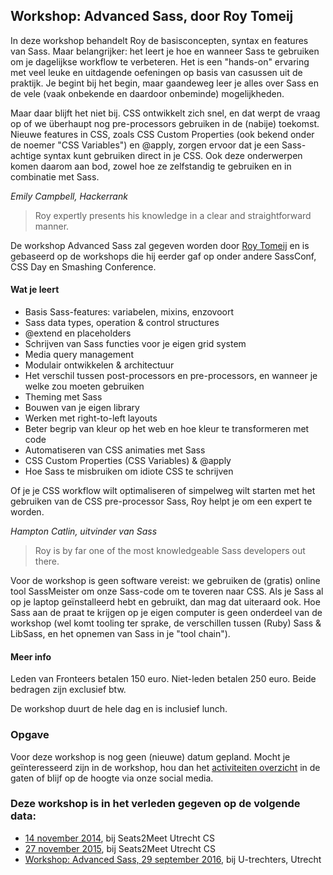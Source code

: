 <h2>Workshop: Advanced Sass, door Roy Tomeij</h2>
<p>In deze workshop behandelt Roy de basisconcepten, syntax en features van Sass. Maar belangrijker: het leert je hoe en wanneer Sass te gebruiken om je dagelijkse workflow te verbeteren. Het is een &quot;hands-on&quot; ervaring met veel leuke en uitdagende oefeningen op basis van casussen uit de praktijk. Je begint bij het begin, maar gaandeweg leer je alles over Sass en de vele (vaak onbekende en daardoor onbeminde) mogelijkheden.</p>
<p>Maar daar blijft het niet bij. CSS ontwikkelt zich snel, en dat werpt de vraag op of we überhaupt nog pre-processors gebruiken in de (nabije) toekomst. Nieuwe features in CSS, zoals CSS Custom Properties (ook bekend onder de noemer &quot;CSS Variables&quot;) en @apply, zorgen ervoor dat je een Sass-achtige syntax kunt gebruiken direct in je CSS. Ook deze onderwerpen komen daarom aan bod, zowel hoe ze zelfstandig te gebruiken en in combinatie met Sass.</p>
<p class="source"><cite>Emily Campbell, Hackerrank</cite></p>
<blockquote>
<p>Roy expertly presents his knowledge in a clear and straightforward manner.</p>
</blockquote>
<p>De workshop Advanced Sass zal gegeven worden door <a href="https://twitter.com/roy">Roy Tomeij</a> en is gebaseerd op de workshops die hij eerder gaf op onder andere SassConf, CSS Day en Smashing Conference.</p>
<h4>Wat je leert</h4>
<ul>
<li>Basis Sass-features: variabelen, mixins, enzovoort</li>
<li>Sass data types, operation &amp; control structures</li>
<li>@extend en placeholders</li>
<li>Schrijven van Sass functies voor je eigen grid system</li>
<li>Media query management</li>
<li>Modulair ontwikkelen &amp; architectuur</li>
<li>Het verschil tussen post-processors en pre-processors, en wanneer je welke zou moeten gebruiken</li>
<li>Theming met Sass</li>
<li>Bouwen van je eigen library</li>
<li>Werken met right-to-left layouts</li>
<li>Beter begrip van kleur op het web en hoe kleur te transformeren met code</li>
<li>Automatiseren van CSS animaties met Sass</li>
<li>CSS Custom Properties (CSS Variables) &amp; @apply</li>
<li>Hoe Sass te misbruiken om idiote CSS te schrijven</li>
</ul>
<p>Of je je CSS workflow wilt optimaliseren of simpelweg wilt starten met het gebruiken van de CSS pre-processor Sass, Roy helpt je om een expert te worden.</p>
<p class="source"><cite>Hampton Catlin, uitvinder van Sass</cite></p>
<blockquote>
<p>Roy is by far one of the most knowledgeable Sass developers out there.</p>
</blockquote>
<p>Voor de workshop is geen software vereist: we gebruiken de (gratis) online tool SassMeister om onze Sass-code om te toveren naar CSS. Als je Sass al op je laptop geïnstalleerd hebt en gebruikt, dan mag dat uiteraard ook. Hoe Sass aan de praat te krijgen op je eigen computer is geen onderdeel van de workshop (wel komt tooling ter sprake, de verschillen tussen (Ruby) Sass &amp; LibSass, en het opnemen van Sass in je &quot;tool chain&quot;).</p>
<h4>Meer info</h4>
<p>Leden van Fronteers betalen 150 euro. Niet-leden betalen 250 euro. Beide bedragen zijn exclusief btw.</p>
<p>De workshop duurt de hele dag en is inclusief lunch.</p>
<h3>Opgave</h3>
<p>Voor deze workshop is nog geen (nieuwe) datum gepland. Mocht je geïnteresseerd zijn in de workshop, hou dan het <a href="/nl/activiteiten/">activiteiten overzicht</a> in de gaten of blijf op de hoogte via onze social media.</p>
<h3>Deze workshop is in het verleden gegeven op de volgende data: </h3>
<ul>
<li><a href="/nl/workshops-archief/advanced-sass-roy-tomeij/14-november-2014">14 november 2014</a>, bij Seats2Meet Utrecht CS</li>
<li><a href="/nl/workshops-archief/advanced-sass-roy-tomeij/27-november-2015">27 november 2015</a>, bij Seats2Meet Utrecht CS</li>
<li><a href="/nl/workshops-archief/advanced-sass-roy-tomeij/29-september-2016">Workshop: Advanced Sass, 29 september 2016</a>, bij U-trechters, Utrecht</li>
</ul>
